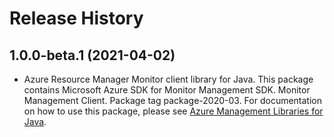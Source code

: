 # Release History

## 1.0.0-beta.1 (2021-04-02)

- Azure Resource Manager Monitor client library for Java. This package contains Microsoft Azure SDK for Monitor Management SDK. Monitor Management Client. Package tag package-2020-03. For documentation on how to use this package, please see [Azure Management Libraries for Java](https://aka.ms/azsdk/java/mgmt).
